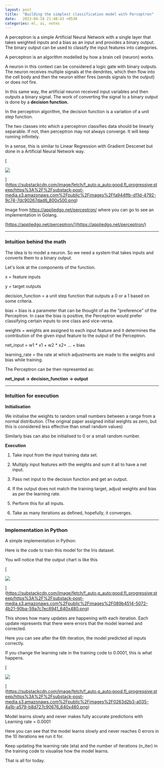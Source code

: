```yaml
---
layout: post
title:  "Building the simplest classification model with Perceptron"
date:   2023-04-10 21:48:43 +0530
categories: ml, ai, notes
---
```


A perceptron is a simple Artificial Neural Network with a single layer that takes weighted inputs and a bias as an input and provides a binary output. The binary output can be used to classify the input features into categories.

A perceptron is an algorithm modelled by how a brain cell (neuron) works.

A neuron in this context can be considered a logic gate with binary outputs. The neuron receives multiple signals at the dendrites, which then flow into the cell body and then the neuron either fires (sends signals to the output) or does not fire.

In this same way, the artificial neuron received input variables and then outputs a binary signal. The work of converting the signal to a binary output is done by a **decision function.**

In the perceptron algorithm, the decision function is a variation of a unit step function.

The two classes into which a perceptron classifies data should be linearly separable. If not, then perceptron may not always converge. It will keep running infinitely.

In a sense, this is similar to Linear Regression with Gradient Descenet but done in a Artificial Neural Network way.

[

![](https://substackcdn.com/image/fetch/w_1456,c_limit,f_auto,q_auto:good,fl_progressive:steep/https%3A%2F%2Fsubstack-post-media.s3.amazonaws.com%2Fpublic%2Fimages%2Ffa944ffb-d11d-4792-9c74-7dc90267dad6_800x500.png)



](https://substackcdn.com/image/fetch/f_auto,q_auto:good,fl_progressive:steep/https%3A%2F%2Fsubstack-post-media.s3.amazonaws.com%2Fpublic%2Fimages%2Ffa944ffb-d11d-4792-9c74-7dc90267dad6_800x500.png)

Image from https://appliedgo.net/perceptron/ where you can go to see an implementation in Golang.

[https://appliedgo.net/perceptron/](https://appliedgo.net/perceptron/)

---

### Intuition behind the math

The idea is to model a neuron. So we need a system that takes inputs and converts them to a binary output.

Let's look at the components of the function.

x = feature inputs

y = target outputs

decision_function = a unit step function that outputs a 0 or a 1 based on some criteria.

bias = bias is a parameter that can be thought of as the "preference" of the Perceptron. In case the bias is positive, the Perceptron would prefer classifying certain inputs to one class and vice-versa.

weights = weights are assigned to each input feature and it determines the contribution of the given input feature to the output of the Perceptron.

net_input = w1 * x1 + w2 * x2+ ... + bias

learning_rate = the rate at which adjustments are made to the weights and bias while training.

The Perceptron can be then represented as:

**net_input -> decision_function -> output**

---

### Intuition for execution

**Initialisation**

We initialise the weights to random small numbers between a range from a normal distribution. (The original paper assigned initial weights as zero, but this is considered less effective than small random values)

Similarly bias can also be initialised to 0 or a small random number.

**Execution**

1. Take input from the input training data set.
    
2. Multiply input features with the weights and sum it all to have a net input.
    
3. Pass net input to the decision function and get an output.
    
4. If the output does not match the training target, adjust weights and bias as per the learning rate.
    
5. Perform this for all inputs.
    
6. Take as many iterations as defined, hopefully, it converges.
    

---

### Implementation in Python

A simple implementation in Python:

Here is the code to train this model for the Iris dataset.

You will notice that the output chart is like this

[

![](https://substackcdn.com/image/fetch/w_1456,c_limit,f_auto,q_auto:good,fl_progressive:steep/https%3A%2F%2Fsubstack-post-media.s3.amazonaws.com%2Fpublic%2Fimages%2F089b4514-5072-4b21-90ba-59a7c7ec8941_640x480.png)



](https://substackcdn.com/image/fetch/f_auto,q_auto:good,fl_progressive:steep/https%3A%2F%2Fsubstack-post-media.s3.amazonaws.com%2Fpublic%2Fimages%2F089b4514-5072-4b21-90ba-59a7c7ec8941_640x480.png)

This shows how many updates are happening with each iteration. Each update represents that there were errors that the model learned and corrected.

Here you can see after the 6th iteration, the model predicted all inputs correctly.

If you change the learning rate in the training code to 0.0001, this is what happens.

[

![](https://substackcdn.com/image/fetch/w_1456,c_limit,f_auto,q_auto:good,fl_progressive:steep/https%3A%2F%2Fsubstack-post-media.s3.amazonaws.com%2Fpublic%2Fimages%2F0263d2b3-a035-4a1b-a579-b8d727c90676_640x480.png)



](https://substackcdn.com/image/fetch/f_auto,q_auto:good,fl_progressive:steep/https%3A%2F%2Fsubstack-post-media.s3.amazonaws.com%2Fpublic%2Fimages%2F0263d2b3-a035-4a1b-a579-b8d727c90676_640x480.png)

Model learns slowly and never makes fully accurate predictions with Learning rate = 0.0001

Here you can see that the model learns slowly and never reaches 0 errors in the 10 iterations we run it for.

Keep updating the learning rate (eta) and the number of iterations (n_iter) in the training code to visualise how the model learns.

That is all for today.